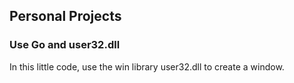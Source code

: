 ## Personal Projects

### Use Go and user32.dll

In this little code, use the win library user32.dll to create a window.